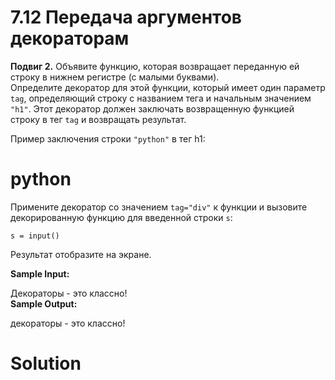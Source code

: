 # 7.12 Передача аргументов декораторам

**Подвиг 2.** Объявите функцию, которая возвращает
переданную ей строку в нижнем регистре (с малыми буквами).\
Определите декоратор для этой функции, который имеет один 
параметр `tag`, определяющий строку с названием тега и начальным 
значением `"h1"`. Этот декоратор должен заключать возвращенную
функцией строку в тег `tag` и возвращать результат.

Пример заключения строки `"python"` в тег h1: <h1>python</h1>

Примените декоратор со значением `tag="div"` к функции и вызовите декорированную функцию для введенной строки `s`:

`s = input()`

Результат отобразите на экране.

**Sample Input:**

Декораторы - это классно!\
**Sample Output:**

<div>декораторы - это классно!</div>

# Solution

```

```
